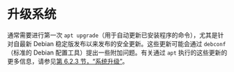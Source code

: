 # 升级系统

通常需要进行第一次 `apt upgrade`（用于自动更新已安装程序的命令），尤其是针对自最新 Debian 稳定版发布以来发布的安全更新。这些更新可能会通过 `debconf`（标准的 Debian 配置工具）提出一些附加问题。有关通过 `apt` 执行的这些更新的更多信息，请参见[第 6.2.3 节，“系统升级”](https://www.debian.org/doc/manuals/debian-handbook/sect.after-first-boot.en.htmlsect.apt-get.en.html#sect.apt-upgrade)。